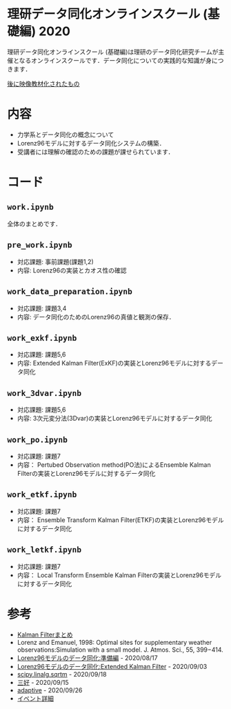 # 理研データ同化オンラインスクール (基礎編) 2020
理研データ同化オンラインスクール (基礎編)は理研のデータ同化研究チームが主催となるオンラインスクールです．データ同化についての実践的な知識が身につきます．

[後に映像教材化されたもの](https://www.youtube.com/watch?v=Awv67ZiWRR4&list=PLe3_YvWzUtsQyFWVfTP5Df3Lc22-WBBsI)

# 内容
- 力学系とデータ同化の概念について
- Lorenz96モデルに対するデータ同化システムの構築．
- 受講者には理解の確認のための課題が課せられています．

# コード
## `work.ipynb`
全体のまとめです．

## `pre_work.ipynb`
- 対応課題: 事前課題(課題1,2)
- 内容: Lorenz96の実装とカオス性の確認

## `work_data_preparation.ipynb`
- 対応課題: 課題3,4
- 内容: データ同化のためのLorenz96の真値と観測の保存．

## `work_exkf.ipynb`
- 対応課題: 課題5,6
- 内容: Extended Kalman Filter(ExKF)の実装とLorenz96モデルに対するデータ同化

## `work_3dvar.ipynb`
- 対応課題: 課題5,6
- 内容: 3次元変分法(3Dvar)の実装とLorenz96モデルに対するデータ同化

## `work_po.ipynb`
- 対応課題: 課題7
- 内容： Pertubed Observation method(PO法)によるEnsemble Kalman Filterの実装とLorenz96モデルに対するデータ同化

## `work_etkf.ipynb`
- 対応課題: 課題7
- 内容： Ensemble Transform Kalman Filter(ETKF)の実装とLorenz96モデルに対するデータ同化

## `work_letkf.ipynb`
- 対応課題: 課題7
- 内容： Local Transform Ensemble Kalman Filterの実装とLorenz96モデルに対するデータ同化


# 参考
- [Kalman Filterまとめ](https://kotatakeda.github.io/math/2020/10/07/kalman-filter.html)
- Lorenz and Emanuel, 1998: Optimal sites for supplementary weather observations:Simulation with a small model. J. Atmos. Sci., 55, 399−414.
- [Lorenz96モデルのデータ同化:準備編](https://qiita.com/litharge3141/items/41b8dd3104413529407f) - 2020/08/17
- [Lorenz96モデルのデータ同化:Extended Kalman Filter](https://qiita.com/litharge3141/items/7c1c879240d6c9d46166) - 2020/09/03
- [scipy.linalg.sqrtm](https://docs.scipy.org/doc/scipy/reference/generated/scipy.linalg.sqrtm.html) - 2020/09/18
- [三好](https://www.metsoc.jp/tenki/pdf/2005/2005_02_0093.pdf) - 2020/09/15
- [adaptive](http://www.data-assimilation.riken.jp/jp/events/ithes_da_2016fall/slides/160912_iTHES_Kotsuki.pdf) - 2020/09/26
- [イベント詳細](http://www.data-assimilation.riken.jp/jp/events/riken_da_tr_2020/index.html)

 
